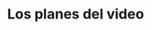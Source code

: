 ---
title: Los planes del video

configFile: english
videoList: lessons
lessons: true
pageIdentifier: config
---